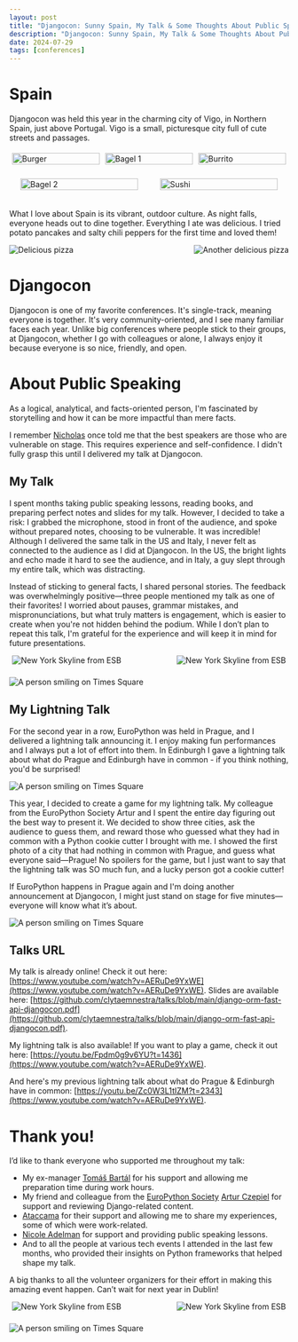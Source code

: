 ```yaml
---
layout: post
title: "Djangocon: Sunny Spain, My Talk & Some Thoughts About Public Speaking"
description: "Djangocon: Sunny Spain, My Talk & Some Thoughts About Public Speaking"
date: 2024-07-29
tags: [conferences]
---
```

# Spain 
Djangocon was held this year in the charming city of Vigo, in Northern Spain, just above Portugal. Vigo is a small, picturesque city full of cute streets and passages.

<div style="display: flex; flex-wrap: wrap; justify-content: space-between;">
  <div style="flex: 1 1 30%; margin: 5px;">
    <img src="./images/posts/djangocon/sculpture.jpg" alt="Burger" style="width: 100%; height: auto;">
  </div>
  <div style="flex: 1 1 30%; margin: 5px;">
    <img src="./images/posts/djangocon/vigo-night.jpg" alt="Bagel 1" style="width: 100%; height: auto;">
  </div>
  <div style="flex: 1 1 30%; margin: 5px;">
    <img src="./images/posts/djangocon/vigo-night3.jpg" alt="Burrito" style="width: 100%; height: auto;">
  </div>
  <div style="flex: 1 1 20%; margin: 20px;">
    <img src="./images/posts/djangocon/vigo-night2.jpg" alt="Bagel 2" style="width: 100%; height: auto;">
  </div>
  <div style="flex: 1 1 20%; margin: 20px;">
    <img src="./images/posts/djangocon/vigo-night4.jpg" alt="Sushi" style="width: 100%; height: auto;">
  </div>
</div>

What I love about Spain is its vibrant, outdoor culture. As night falls, everyone heads out to dine together. Everything I ate was delicious. I tried potato pancakes and salty chili peppers for the first time and loved them!


<div style="display: flex; justify-content: space-between;">
  <img src="./images/posts/djangocon/food1.jpg" alt="Delicious pizza" style="max-width: 45%; height: auto;">
  <img src="./images/posts/djangocon/food2.jpg" alt="Another delicious pizza" style="max-width: 45%; height: auto;">
</div>


# Djangocon 
Djangocon is one of my favorite conferences. It's single-track, meaning everyone is together. It's very community-oriented, and I see many familiar faces each year. Unlike big conferences where people stick to their groups, at Djangocon, whether I go with colleagues or alone, I always enjoy it because everyone is so nice, friendly, and open.

# About Public Speaking 
As a logical, analytical, and facts-oriented person, I'm fascinated by storytelling and how it can be more impactful than mere facts.

I remember [Nicholas](https://ntoll.org/) once told me that the best speakers are those who are vulnerable on stage. This requires experience and self-confidence. I didn't fully grasp this until I delivered my talk at Djangocon.

## My Talk
I spent months taking public speaking lessons, reading books, and preparing perfect notes and slides for my talk. However, I decided to take a risk: I grabbed the microphone, stood in front of the audience, and spoke without prepared notes, choosing to be vulnerable. It was incredible! Although I delivered the same talk in the US and Italy, I never felt as connected to the audience as I did at Djangocon. In the US, the bright lights and echo made it hard to see the audience, and in Italy, a guy slept through my entire talk, which was distracting. 

Instead of sticking to general facts, I shared personal stories. The feedback was overwhelmingly positive—three people mentioned my talk as one of their favorites! I worried about pauses, grammar mistakes, and mispronunciations, but what truly matters is engagement, which is easier to create when you're not hidden behind the podium. While I don’t plan to repeat this talk, I'm grateful for the experience and will keep it in mind for future presentations.


<div style="display: flex; justify-content: space-between; margin: 5px;">
  <img src="./images/posts/djangocon/djangocon-cropped.jpg" alt="New York Skyline from ESB" style="max-width: 45%; height: auto;">
  <img src="./images/posts/djangocon/djangocon2-cropped2.jpg" alt="New York Skyline from ESB" style="max-width: 45%; height: auto;">
</div>
<br>
<img src="./images/posts/djangocon/djangocon1.jpg" alt="A person smiling on Times Square" style="max-width: 100%; height: auto;">


## My Lightning Talk 
For the second year in a row, EuroPython was held in Prague, and I delivered a lightning talk announcing it. I enjoy making fun performances and I always put a lot of effort into them. In Edinburgh I gave a lightning talk about what do Prague and Edinburgh have in common - if you think nothing, you'd be surprised! 

<img src="./images/posts/djangocon/lt2.png" alt="A person smiling on Times Square" style="max-width: 100%; height: auto;">

This year, I decided to create a game for my lightning talk. My colleague from the EuroPython Society Artur and I spent the entire day figuring out the best way to present it. We decided to show three cities, ask the audience to guess them, and reward those who guessed what they had in common with a Python cookie cutter I brought with me. I showed the first photo of a city that had nothing in common with Prague, and guess what everyone said—Prague! No spoilers for the game, but I just want to say that the lightning talk was SO much fun, and a lucky person got a cookie cutter!

If EuroPython happens in Prague again and I'm doing another announcement at Djangocon, I might just stand on stage for five minutes—everyone will know what it’s about.

<img src="./images/posts/djangocon/djangocon-lt.jpg" alt="A person smiling on Times Square" style="max-width: 100%; height: auto;">

## Talks URL 
My talk is already online! Check it out here: [https://www.youtube.com/watch?v=AERuDe9YxWE](https://www.youtube.com/watch?v=AERuDe9YxWE). Slides are available here: [https://github.com/clytaemnestra/talks/blob/main/django-orm-fast-api-djangocon.pdf](https://github.com/clytaemnestra/talks/blob/main/django-orm-fast-api-djangocon.pdf).

My lightning talk is also available! If you want to play a game, check it out here: [https://youtu.be/Fpdm0g9v6YU?t=1436](https://www.youtube.com/watch?v=AERuDe9YxWE).

And here's my previous lightning talk about what do Prague & Edinburgh have in common: [https://youtu.be/Zc0W3L1tIZM?t=2343](https://www.youtube.com/watch?v=AERuDe9YxWE).

# Thank you!  
I’d like to thank everyone who supported me throughout my talk:
* My ex-manager [Tomáš Bartál](https://www.linkedin.com/in/tomasbartal) for his support and allowing me preparation time during work hours.
* My friend and colleague from the [EuroPython Society](https://pl.linkedin.com/in/arturczepiel) [Artur Czepiel](https://www.linkedin.com/in/arturczepiel) for support and reviewing Django-related content.
* [Ataccama](https://www.ataccama.com/) for their support and allowing me to share my experiences, some of which were work-related.
* [Nicole Adelman](https://www.linkedin.com/in/nicolejadelmanhtbh) for support and providing public speaking lessons. 
* And to all the people at various tech events I attended in the last few months, who provided their insights on Python frameworks that helped shape my talk.

A big thanks to all the volunteer organizers for their effort in making this amazing event happen. Can’t wait for next year in Dublin!

<div style="display: flex; justify-content: space-between; margin: 5px;">
  <img src="./images/posts/djangocon/vigo-day2.jpg" alt="New York Skyline from ESB" style="max-width: 45%; height: auto;">
  <img src="./images/posts/djangocon/vigo-day.jpg" alt="New York Skyline from ESB" style="max-width: 45%; height: auto;">
</div>
<br>
<img src="./images/posts/djangocon/sea.jpg" alt="A person smiling on Times Square" style="max-width: 100%; height: auto;">
